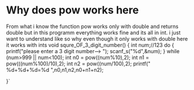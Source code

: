 
# Why does pow works here

From what i know the function pow works only with double and returns double
but in this programm everything works fine and its all in int.
i just want to understand like so why even though it only works with double here it works with ints
void squre_OF_3_digit_number()
{
    int num;//123
    do
    {
        printf("please enter a 3 digit number--> ");
        scanf_s("%d",&num);
    } while (num>999 || num<100);
    int n0 = pow((num%10),2);
    int n1 = pow(((num%100)/10),2);
    int n2 = pow((num/100),2);
    printf(" %d+%d+%d=%d ",n0,n1,n2,n0+n1+n2);
    
}`


        